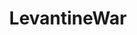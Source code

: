 ---
title: LevantineWar
crosslinks:
- worldpolitics
- The_DonaldUnleashed
- Syria
- metacanada
- JihadInFocus
- pakistan
- media
- IAmA
---